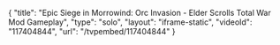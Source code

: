 {
    "title": "Epic Siege in Morrowind: Orc Invasion - Elder Scrolls Total War Mod Gameplay",
    "type": "solo",
    "layout": "iframe-static",
    "videoId": "117404844",
    "url": "\/tvpembed\/117404844"
}